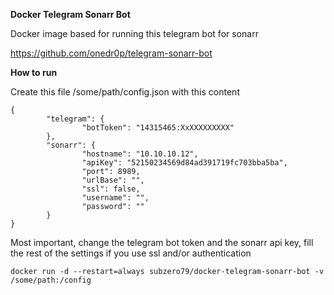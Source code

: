 **Docker Telegram Sonarr Bot**

Docker image based for running this telegram bot for sonarr 

https://github.com/onedr0p/telegram-sonarr-bot

**How to run**

Create this file /some/path/config.json with this content

```
{
        "telegram": {
                "botToken": "14315465:XxXXXXXXXXX"
        },
        "sonarr": {
                "hostname": "10.10.10.12",
                "apiKey": "52150234569d84ad391719fc703bba5ba",
                "port": 8989,
                "urlBase": "",
                "ssl": false,
                "username": "",
                "password": ""
        }
}
```

Most important, change the telegram bot token and the sonarr api key, fill the rest of the settings if you use ssl and/or authentication

```docker run -d --restart=always subzero79/docker-telegram-sonarr-bot -v /some/path:/config```
